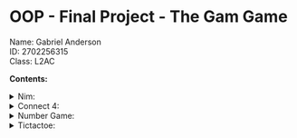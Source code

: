 <h1>OOP - Final Project - The Gam Game</h1>

Name: Gabriel Anderson<br>
ID: 2702256315<br>
Class: L2AC<br>

**Contents:**
<details>
  <Summary> Nim:</Summary>
</details>
<details>
 <Summary> Connect 4:</Summary>
</details>
<details>
 <Summary> Number Game:</Summary>
</details>
<details>
 <Summary> Tictactoe:</Summary>
</details>
